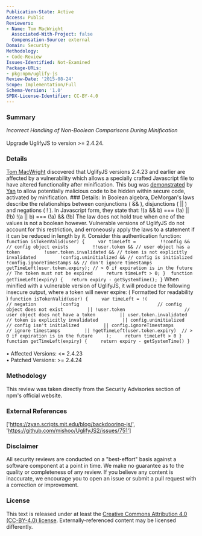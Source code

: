 ```yaml
---
Publication-State: Active
Access: Public
Reviewers:
- Name: Tom MacWright
  Associated-With-Project: false
  Compensation-Source: external
Domain: Security
Methodology:
- Code-Review
Issues-Identified: Not-Examined
Package-URLs:
- pkg:npm/uglify-js
Review-Date: '2015-08-24'
Scope: Implementation/Full
Schema-Version: '1.0'
SPDX-License-Identifier: CC-BY-4.0
---
```

### Summary
*Incorrect Handling of Non-Boolean Comparisons During Minification*<br><br>Upgrade UglifyJS to version >= 2.4.24.
### Details
[Tom MacWright](https://github.com/mishoo/UglifyJS2/issues/751) discovered that UglifyJS versions 2.4.23 and earlier are affected by a vulnerability which allows a specially crafted Javascript file to have altered functionality after minification. This bug was [demonstrated](https://zyan.scripts.mit.edu/blog/backdooring-js/) by [Yan](https://twitter.com/bcrypt) to allow potentially malicious code to be hidden within secure code, activated by minification.   ### Details:  In Boolean algebra, DeMorgan's laws describe the relationships between conjunctions ( && ), disjunctions ( || ) and negations ( ! ). In Javascript form, they state that:  !(a && b) === (!a) || (!b)  !(a || b) === (!a) && (!b)  The law does not hold true when one of the values is not a boolean however.  Vulnerable versions of UglifyJS do not account for this restriction, and erroneously apply the laws to a statement if it can be reduced in length by it.  Consider this authentication function:  ``` function isTokenValid(user) {     var timeLeft =         !!config && // config object exists         !!user.token && // user object has a token         !user.token.invalidated && // token is not explicitly invalidated         !config.uninitialized && // config is initialized         !config.ignoreTimestamps && // don't ignore timestamps         getTimeLeft(user.token.expiry); // > 0 if expiration is in the future      // The token must not be expired     return timeLeft > 0; }  function getTimeLeft(expiry) {   return expiry - getSystemTime(); } ``` When minified with a vulnerable version of UglifyJS, it will produce the following insecure output, where a token will never expire:  ( Formatted for readability )  ``` function isTokenValid(user) {     var timeLeft = !(                       // negation         !config                             // config object does not exist         || !user.token                      // user object does not have a token         || user.token.invalidated           // token is explicitly invalidated         || config.uninitialized             // config isn't initialized         || config.ignoreTimestamps          // ignore timestamps         || !getTimeLeft(user.token.expiry)  // > 0 if expiration is in the future     );     return timeLeft > 0 }  function getTimeLeft(expiry) {     return expiry - getSystemTime() } ```
<br><br>• Affected Versions: <= 2.4.23
<br>• Patched Versions: >= 2.4.24
### Methodology
This review was taken directly from the Security Advisories section of npm's official website.
### External References
['https://zyan.scripts.mit.edu/blog/backdooring-js/', 'https://github.com/mishoo/UglifyJS2/issues/751']
### Disclaimer
All security reviews are conducted on a "best-effort" basis against a software component at a point in time. We make no guarantee as to the quality or completeness of any review. If you believe any content is inaccurate, we encourage you to open an issue or submit a pull request with a correction or improvement.
### License
This text is released under at least the [Creative Commons Attribution 4.0 (CC-BY-4.0) license](https://creativecommons.org/licenses/by/4.0/legalcode.txt). Externally-referenced content may be licensed differently.
